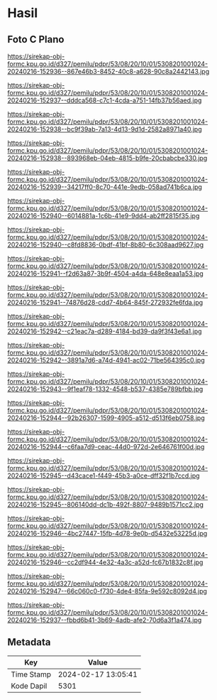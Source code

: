 # Hasil

## Foto C Plano

https://sirekap-obj-formc.kpu.go.id/d327/pemilu/pdpr/53/08/20/10/01/5308201001024-20240216-152936--867e46b3-8452-40c8-a628-90c8a2442143.jpg

https://sirekap-obj-formc.kpu.go.id/d327/pemilu/pdpr/53/08/20/10/01/5308201001024-20240216-152937--dddca568-c7c1-4cda-a751-14fb37b56aed.jpg

https://sirekap-obj-formc.kpu.go.id/d327/pemilu/pdpr/53/08/20/10/01/5308201001024-20240216-152938--bc9f39ab-7a13-4d13-9d1d-2582a8971a40.jpg

https://sirekap-obj-formc.kpu.go.id/d327/pemilu/pdpr/53/08/20/10/01/5308201001024-20240216-152938--893968eb-04eb-4815-b9fe-20cbabcbe330.jpg

https://sirekap-obj-formc.kpu.go.id/d327/pemilu/pdpr/53/08/20/10/01/5308201001024-20240216-152939--34217ff0-8c70-441e-9edb-058ad741b6ca.jpg

https://sirekap-obj-formc.kpu.go.id/d327/pemilu/pdpr/53/08/20/10/01/5308201001024-20240216-152940--6014881a-1c6b-41e9-9dd4-ab2ff2815f35.jpg

https://sirekap-obj-formc.kpu.go.id/d327/pemilu/pdpr/53/08/20/10/01/5308201001024-20240216-152940--c8fd8836-0bdf-41bf-8b80-6c308aad9627.jpg

https://sirekap-obj-formc.kpu.go.id/d327/pemilu/pdpr/53/08/20/10/01/5308201001024-20240216-152941--f2d63a87-3b9f-4504-a4da-648e8eaa1a53.jpg

https://sirekap-obj-formc.kpu.go.id/d327/pemilu/pdpr/53/08/20/10/01/5308201001024-20240216-152941--74876d28-cdd7-4b64-845f-272932fe6fda.jpg

https://sirekap-obj-formc.kpu.go.id/d327/pemilu/pdpr/53/08/20/10/01/5308201001024-20240216-152942--c21eac7a-d289-4184-bd39-da9f3f43e6a1.jpg

https://sirekap-obj-formc.kpu.go.id/d327/pemilu/pdpr/53/08/20/10/01/5308201001024-20240216-152942--3891a7d6-a74d-4941-ac02-71be564395c0.jpg

https://sirekap-obj-formc.kpu.go.id/d327/pemilu/pdpr/53/08/20/10/01/5308201001024-20240216-152943--9f1eaf78-1332-4548-b537-4385e789bfbb.jpg

https://sirekap-obj-formc.kpu.go.id/d327/pemilu/pdpr/53/08/20/10/01/5308201001024-20240216-152944--92b26307-1599-4905-a512-d513f6eb0758.jpg

https://sirekap-obj-formc.kpu.go.id/d327/pemilu/pdpr/53/08/20/10/01/5308201001024-20240216-152944--c6faa7d9-ceac-44d0-972d-2e646761f00d.jpg

https://sirekap-obj-formc.kpu.go.id/d327/pemilu/pdpr/53/08/20/10/01/5308201001024-20240216-152945--d43cace1-f449-45b3-a0ce-dff32f1b7ccd.jpg

https://sirekap-obj-formc.kpu.go.id/d327/pemilu/pdpr/53/08/20/10/01/5308201001024-20240216-152945--806140dd-dc1b-492f-8807-9489b1571cc2.jpg

https://sirekap-obj-formc.kpu.go.id/d327/pemilu/pdpr/53/08/20/10/01/5308201001024-20240216-152946--4bc27447-15fb-4d78-9e0b-d5432e53225d.jpg

https://sirekap-obj-formc.kpu.go.id/d327/pemilu/pdpr/53/08/20/10/01/5308201001024-20240216-152946--cc2df944-4e32-4a3c-a52d-fc67b1832c8f.jpg

https://sirekap-obj-formc.kpu.go.id/d327/pemilu/pdpr/53/08/20/10/01/5308201001024-20240216-152947--66c060c0-f730-4de4-85fa-9e592c8092d4.jpg

https://sirekap-obj-formc.kpu.go.id/d327/pemilu/pdpr/53/08/20/10/01/5308201001024-20240216-152937--fbbd6b41-3b69-4adb-afe2-70d6a3f1a474.jpg


## Metadata

| Key        | Value               |
| ---------- | ------------------- |
| Time Stamp | 2024-02-17 13:05:41 |
| Kode Dapil | 5301                |




